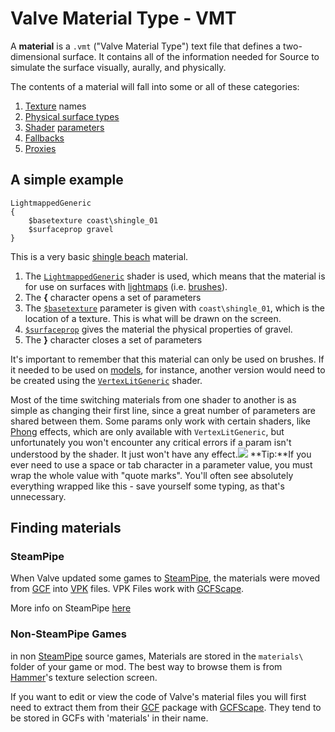 # Valve Material Type - VMT

A **material** is a `.vmt` \("Valve Material Type"\) text file that defines a two-dimensional surface. It contains all of the information needed for Source to simulate the surface visually, aurally, and physically.

The contents of a material will fall into some or all of these categories:

1. [Texture](./) names
2. [Physical surface types](https://developer.valvesoftware.com/wiki/$surfaceprop)
3. [Shader](https://developer.valvesoftware.com/wiki/Shader) [parameters](https://developer.valvesoftware.com/wiki/Category:List_of_Shader_Parameters)
4. [Fallbacks](https://developer.valvesoftware.com/wiki/Material_optimization)
5. [Proxies](https://developer.valvesoftware.com/wiki/Material_Proxy)

## A simple example

```text
LightmappedGeneric
{
	$basetexture coast\shingle_01
	$surfaceprop gravel
}
```

This is a very basic [shingle beach](http://en.wikipedia.org/wiki/Shingle_beach) material.

1. The [`LightmappedGeneric`](https://developer.valvesoftware.com/wiki/LightmappedGeneric) shader is used, which means that the material is for use on surfaces with [lightmaps](https://developer.valvesoftware.com/wiki/Lightmap) \(i.e. [brushes](https://developer.valvesoftware.com/wiki/Brush)\).
2. The **{** character opens a set of parameters
3. The [`$basetexture`](https://developer.valvesoftware.com/wiki/$basetexture) parameter is given with `coast\shingle_01`, which is the location of a texture. This is what will be drawn on the screen.
4. [`$surfaceprop`](https://developer.valvesoftware.com/wiki/$surfaceprop) gives the material the physical properties of gravel.
5. The **}** character closes a set of parameters

It's important to remember that this material can only be used on brushes. If it needed to be used on [models](https://developer.valvesoftware.com/wiki/Model), for instance, another version would need to be created using the [`VertexLitGeneric`](https://developer.valvesoftware.com/wiki/VertexLitGeneric) shader.

Most of the time switching materials from one shader to another is as simple as changing their first line, since a great number of parameters are shared between them. Some params only work with certain shaders, like [Phong](https://developer.valvesoftware.com/wiki/Phong) effects, which are only available with `VertexLitGeneric`, but unfortunately you won't encounter any critical errors if a param isn't understood by the shader. It just won't have any effect.![](https://developer.valvesoftware.com/w/images/4/45/Tip.png) **Tip:**If you ever need to use a space or tab character in a parameter value, you must wrap the whole value with "quote marks". You'll often see absolutely everything wrapped like this - save yourself some typing, as that's unnecessary.

## Finding materials

### SteamPipe

When Valve updated some games to [SteamPipe](https://developer.valvesoftware.com/wiki/SteamPipe), the materials were moved from [GCF](https://developer.valvesoftware.com/wiki/GCF) into [VPK](https://developer.valvesoftware.com/wiki/VPK) files. VPK Files work with [GCFScape](https://developer.valvesoftware.com/wiki/GCFScape).

More info on SteamPipe [here](https://support.steampowered.com/kb_article.php?ref=7388-QPFN-2491)

### Non-SteamPipe Games

in non [SteamPipe](https://developer.valvesoftware.com/wiki/SteamPipe) source games, Materials are stored in the `materials\` folder of your game or mod. The best way to browse them is from [Hammer](https://developer.valvesoftware.com/wiki/Hammer)'s texture selection screen.

If you want to edit or view the code of Valve's material files you will first need to extract them from their [GCF](https://developer.valvesoftware.com/wiki/GCF) package with [GCFScape](https://developer.valvesoftware.com/wiki/GCFScape). They tend to be stored in GCFs with 'materials' in their name.


